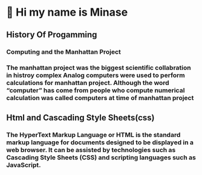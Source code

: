 # 👋 Hi my name is Minase
 ## History Of Progamming
 ### Computing and the Manhattan Project
 ### The manhattan project was the biggest scientific collabration in histroy complex Analog computers were used to perform calculations for manhattan project. Although the word “computer” has come from people who compute numerical calculation was called computers at time of manhattan project
 ## Html and Cascading Style Sheets(css)
### The HyperText Markup Language or HTML is the standard markup language for documents designed to be displayed in a web browser. It can be assisted by technologies such as Cascading Style Sheets (CSS) and scripting languages such as JavaScript.
